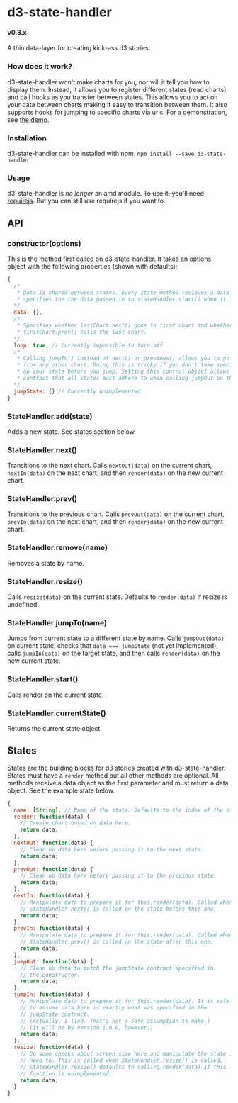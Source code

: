 # d3-state-handler
#### v0.3.x
A thin data-layer for creating kick-ass d3 stories.

### How does it work?
d3-state-handler won't make charts for you, nor will it tell you how to display them. Instead, it allows you to register different states (read charts) and call hooks as you transfer between states. This allows you to act on your data between charts making it easy to transition between them. It also supports hooks for jumping to specific charts via urls. For a demonstration, see [the demo](http://github.com/ejmurra/d3-state-demo).

### Installation
d3-state-handler can be installed with npm. `npm install --save d3-state-handler`

### Usage
d3-state-handler is _no longer_ an amd module. ~~To use it, you'll need [requirejs](https://github.com/jrburke/requirejs).~~ But you can still use requirejs if you want to.

## API

### constructor(options)
This is the method first called on d3-state-handler. It takes an options object with the following properties (shown with defaults):

```javascript
{
  /* 
   * Data is shared between states. Every state method recieves a data parameter, this 
   * specifies the the data passed in to stateHandler.start() when it is first called.
  */
  data: {},
  /*
   * Specifies whether lastChart.next() goes to first chart and whether
   * firstChart.prev() calls the last chart.
  */
  loop: true, // Currently impossible to turn off.
  /*
   * Calling jumpTo() instead of next() or previous() allows you to go to any chart
   * from any other chart. Doing this is tricky if you don't take special care to clean
   * up your state before you jump. Setting this control object allows you to create a
   * contract that all states must adhere to when calling jumpOut on the state.
  */
  jumpState: {} // Currently unimplemented.
}
```

### StateHandler.add(state)
Adds a new state. See states section below.

### StateHandler.next()
Transitions to the next chart. Calls `nextOut(data)` on the current chart, `nextIn(data)` on the next chart, and then `render(data)` on the new current chart.

### StateHandler.prev()
Transitions to the previous chart. Calls `prevOut(data)` on the current chart, `prevIn(data)` on the next chart, and then `render(data)` on the new current chart.

### StateHandler.remove(name)
Removes a state by name.

### StateHandler.resize()
Calls `resize(data)` on the current state. Defaults to `render(data)` if resize is undefined.

### StateHandler.jumpTo(name)
Jumps from current state to a different state by name. Calls `jumpOut(data)` on current state, checks that `data === jumpState` (not yet implemented), calls `jumpIn(data)` on the target state, and then calls `render(data)` on the new current state.

### StateHandler.start()
Calls render on the current state.

### StateHandler.currentState()
Returns the current state object.

## States
States are the building blocks for d3 stories created with d3-state-handler. States must have a `render` method but all other methods are optional. All methods receive a data object as the first parameter and must return a data object. See the example state below.

```javascript
{
  name: [String], // Name of the state. Defaults to the index of the state
  render: function(data) {
    // Create chart based on data here.
    return data;
  },
  nextOut: function(data) {
    // Clean up data here before passing it to the next state.
    return data;
  },
  prevOut: function(data) {
    // Clean up data here before passing it to the previous state.
    return data;
  },
  nextIn: function(data) {
    // Manipulate data to prepare it for this.render(data). Called when 
    // StateHandler.next() is called on the state before this one.
    return data;
  },
  prevIn: function(data) {
    // Manipulate data to prepare it for this.render(data). Called when
    // StateHandler.prev() is called on the state after this one.
    return data;
  },
  jumpOut: function(data) {
    // Clean up data to match the jumpState contract specified in 
    // the constructor.
    return data;
  },
  jumpIn: function(data) {
    // Manipulate data to prepare it for this.render(data). It is safe
    // to assume data here is exactly what was specified in the 
    // jumpState contract. 
    // (Actually, I lied. That's not a safe assumption to make.) 
    // (It will be by version 1.0.0, however.)
    return data;
  },
  resize: function(data) {
    // Do some checks about screen size here and manipulate the state if you
    // need to. This is called when StateHandler.resize() is called.
    // StateHandler.resize() defaults to calling render(data) if this
    // function is unimplemented.
    return data;
  }
}
```
